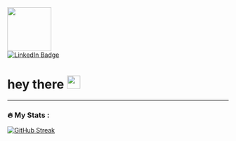 <div id="header" align="left">
  <img src="https://media.giphy.com/media/l1J9HtpccPTIYnY1a/giphy.gif" width="100"/>
</div>

<div id="badges">
  <a href="https://www.linkedin.com/in/danilo-couto-de-souza-66375a1aa/">
    <img src="https://img.shields.io/badge/LinkedIn-blue?style=for-the-badge&logo=linkedin&logoColor=white" alt="LinkedIn Badge"/>
  </a>
 </div>

 <img src="https://komarev.com/ghpvc/?username=your-github-username&style=flat-square&color=blue" alt=""/>
 
<h1>
  hey there
  <img src="https://media.giphy.com/media/hvRJCLFzcasrR4ia7z/giphy.gif" width="30px"/>
</h1>

---

### :fire: My Stats :

[![GitHub Streak](http://github-readme-streak-stats.herokuapp.com?user=daniloceano&theme=dark&background=000000)](https://git.io/streak-stats)


<!--https://media.giphy.com/media/d3mlXPjoK1ROfr9u/giphy-downsized-large.gif-->

<!--
**daniloceano/daniloceano** is a ✨ _special_ ✨ repository because its `README.md` (this file) appears on your GitHub profile.

Here are some ideas to get you started:

- 🔭 I’m currently working on ...
- 🌱 I’m currently learning ...
- 👯 I’m looking to collaborate on ...
- 🤔 I’m looking for help with ...
- 💬 Ask me about ...
- 📫 How to reach me: ...
- 😄 Pronouns: ...
- ⚡ Fun fact: ...
-->
